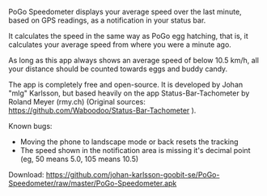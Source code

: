 PoGo Speedometer displays your average speed over the last minute, based on GPS readings, as a notification in your status bar.

It calculates the speed in the same way as PoGo egg hatching, that is, it calculates your average speed from where you were a minute ago.

As long as this app always shows an average speed of below 10.5 km/h, all your distance should be counted towards eggs and buddy candy.

The app is completely free and open-source. It is developed by Johan "mlg" Karlsson, but based heavily on the app Status-Bar-Tachometer by Roland Meyer (rmy.ch) (Original sources: https://github.com/Waboodoo/Status-Bar-Tachometer ).

Known bugs:
 * Moving the phone to landscape mode or back resets the tracking
 * The speed shown in the notification area is missing it's decimal point (eg, 50 means 5.0, 105 means 10.5)

Download: https://github.com/johan-karlsson-goobit-se/PoGo-Speedometer/raw/master/PoGo-Speedometer.apk
